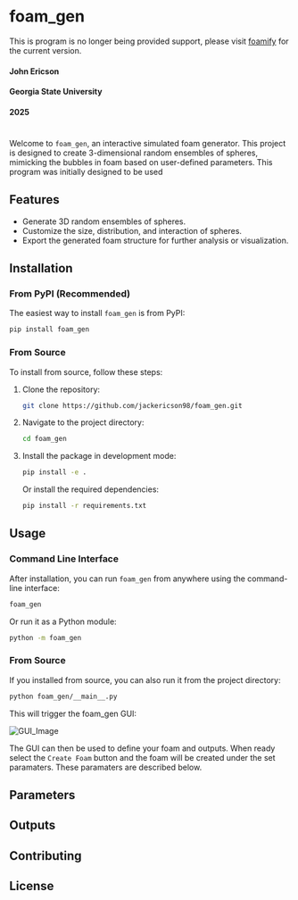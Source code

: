 # foam_gen

This is program is no longer being provided support, please visit [foamify](https://github.com/jackericson98/foamify) for the current version.

#### John Ericson
#### Georgia State University
#### 2025

#

Welcome to `foam_gen`, an interactive simulated foam generator. This project is designed to create 3-dimensional random ensembles of spheres, mimicking the bubbles in foam based on user-defined parameters. This program was initially designed to be used 

## Features

- Generate 3D random ensembles of spheres.
- Customize the size, distribution, and interaction of spheres.
- Export the generated foam structure for further analysis or visualization.

## Installation

### From PyPI (Recommended)

The easiest way to install `foam_gen` is from PyPI:

```bash
pip install foam_gen
```

### From Source

To install from source, follow these steps:

1. Clone the repository:
   ```bash
   git clone https://github.com/jackericson98/foam_gen.git
   ```
2. Navigate to the project directory:
   ```bash
   cd foam_gen
   ```
3. Install the package in development mode:
   ```bash
   pip install -e .
   ```
   
   Or install the required dependencies:
   ```bash
   pip install -r requirements.txt
   ```

## Usage

### Command Line Interface

After installation, you can run `foam_gen` from anywhere using the command-line interface:

```bash
foam_gen
```

Or run it as a Python module:

```bash
python -m foam_gen
```

### From Source

If you installed from source, you can also run it from the project directory:

```bash
python foam_gen/__main__.py
```
This will trigger the foam_gen GUI:

![GUI_Image](https://github.com/user-attachments/assets/b31fb1ec-0f2f-4fd3-8af5-a1d4a0a170b6)

The GUI can then be used to define your foam and outputs. When ready select the `Create Foam` button and the foam will be created under the set paramaters. These paramaters are described below. 

## Parameters



## Outputs

## Contributing


## License

   
